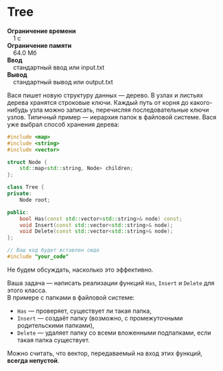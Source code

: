 # Tree

**Ограничение времени**  
 1 с  
**Ограничение памяти**  
 64.0 Мб  
**Ввод**  
 стандартный ввод или input.txt  
**Вывод**  
 стандартный вывод или output.txt  

Вася пишет новую структуру данных — дерево. В узлах и листьях дерева хранятся строковые ключи. Каждый путь от корня до какого-нибудь узла можно записать, перечисляя последовательные ключи узлов. Типичный пример — иерархия папок в файловой системе. Вася уже выбрал способ хранения дерева:

```cpp
#include <map>
#include <string>
#include <vector>

struct Node {
    std::map<std::string, Node> children;
};

class Tree {
private:
    Node root;

public:
    bool Has(const std::vector<std::string>& node) const;
    void Insert(const std::vector<std::string>& node);
    void Delete(const std::vector<std::string>& node);
};

// Ваш код будет вставлен сюда
#include "your_code"
```

Не будем обсуждать, насколько это эффективно.

Ваша задача — написать реализации функций `Has`, `Insert` и `Delete` для этого класса.  
В примере с папками в файловой системе:  
- `Has` — проверяет, существует ли такая папка,  
- `Insert` — создаёт папку (возможно, с промежуточными родительскими папками),  
- `Delete` — удаляет папку со всеми вложенными подпапками, если такая папка существует.

Можно считать, что вектор, передаваемый на вход этих функций, **всегда непустой**.